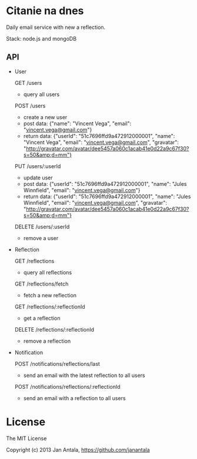 # Citanie na dnes

Daily email service with new a reflection.

Stack: node.js and mongoDB

## API

- User

    GET /users
    - query all users

    POST /users
    - create a new user
    - post data: 
      {"name": "Vincent Vega", "email": "vincent.vega@gmail.com"}
    - return data: 
      {"userId": "51c7696ffd9a472912000001", "name": "Vincent Vega", "email": "vincent.vega@gmail.com", "gravatar": "http://gravatar.com/avatar/dee5457a060c1acab41e0d22a9c67f30?s=50&amp;d=mm"}

    PUT /users/:userId
    - update user
    - post data: 
      {"userId": "51c7696ffd9a472912000001", "name": "Jules Winnfield", "email": "vincent.vega@gmail.com"}
    - return data: 
      {"userId": "51c7696ffd9a472912000001", "name": "Jules Winnfield", "email": "vincent.vega@gmail.com", "gravatar": "http://gravatar.com/avatar/dee5457a060c1acab41e0d22a9c67f30?s=50&amp;d=mm"}

    DELETE /users/:userId
    - remove a user

- Reflection

    GET /reflections
    - query all reflections

    GET /reflections/fetch
    - fetch a new reflection

    GET /reflections/:reflectionId
    - get a reflection

    DELETE /reflections/:reflectionId
    - remove a reflection

- Notification

    POST /notifications/reflections/last
    - send an email with the latest reflection to all users

    POST /notifications/reflections/:reflectionId
    - send an email with a reflection to all users

# License

The MIT License

Copyright (c) 2013 Jan Antala, https://github.com/janantala